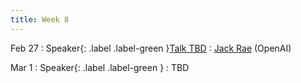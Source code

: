 ```yaml
---
title: Week 8
---
```


Feb 27
: Speaker{: .label .label-green }[Talk TBD](#)
  : [Jack Rae](https://mobile.twitter.com/drjwrae) (OpenAI)

Mar 1
: Speaker{: .label .label-green }[](#)
  : TBD